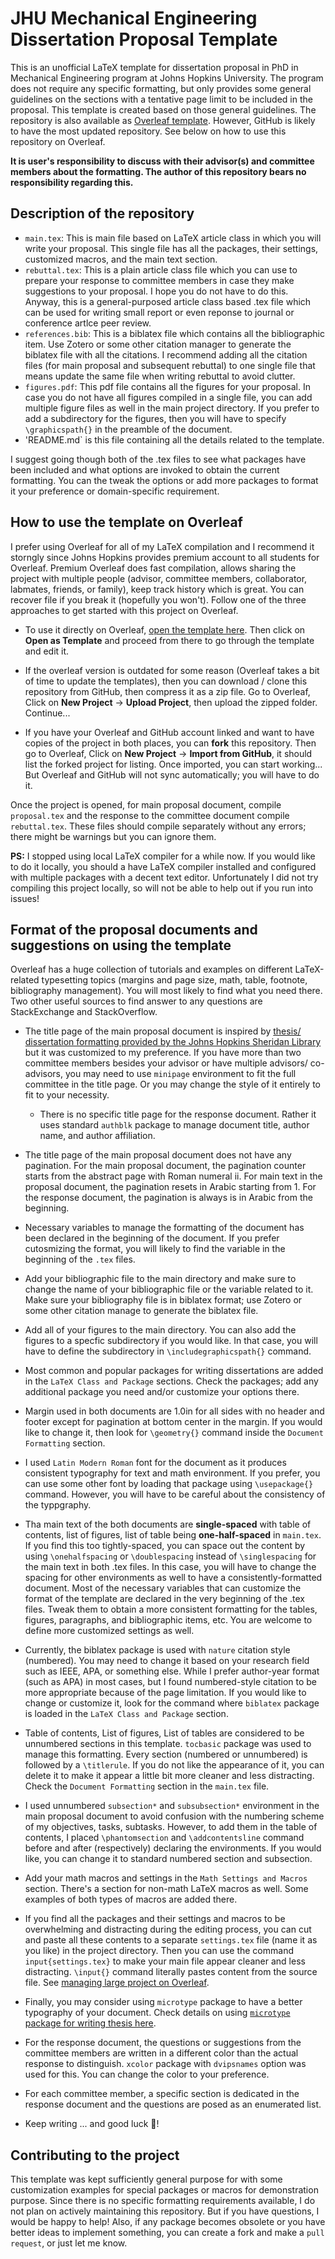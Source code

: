 # JHU Mechanical Engineering Dissertation Proposal Template

This is an unofficial LaTeX template for dissertation proposal in PhD in Mechanical Engineering program at Johns Hopkins University. The program does not require any specific formatting, but only provides some general guidelines on the sections with a tentative page limit to be included in the proposal. This template is created based on those general guidelines. The repository is also available as [Overleaf template](https://www.overleaf.com/latex/templates/johns-hopkins-meche-dissertation-proposal-template/ppqmcfvvpzsx). However, GitHub is likely to have the most updated repository. See below on how to use this repository on Overleaf.

**It is user's responsibility to discuss with their advisor(s) and committee members about the formatting. The author of this repository bears no responsibility regarding this.**



## Description of the repository

- `main.tex`: This is main file based on LaTeX article class in which you will write your proposal. This single file has all the packages, their settings, customized macros, and the main text section.
- `rebuttal.tex`: This is a plain article class file which you can use to prepare your response to committee members in case they make suggestions to your proposal. I hope you do not have to do this. Anyway, this is a general-purposed article class based .tex file which can be used for writing small report or even reponse to journal or conference artlce peer review.
- `references.bib`: This is a biblatex file which contains all the bibliographic item. Use Zotero or some other citation manager to generate the biblatex file with all the citations. I recommend adding all the citation files (for main proposal and subsequent rebuttal) to one single file that means update the same file when writing rebuttal to avoid clutter.
- `figures.pdf`: This pdf file contains all the figures for your proposal. In case you do not have all figures compiled in a single file, you can add multiple figure files as well in the main project directory. If you prefer to add a subdirectory for the figures, then you will have to specify `\graphicspath{}` in the preamble of the document.
- 'README.md` is this file containing all the details related to the template.

I suggest going though both of the .tex files to see what packages have been included and what options are invoked to obtain the current formatting. You can the tweak the options or add more packages to format it your preference or domain-specific requirement.



## How to use the template on Overleaf

I prefer using Overleaf for all of my LaTeX compilation and I recommend it storngly since Johns Hopkins provides premium account to all students for Overleaf. Premium Overleaf does fast compilation, allows sharing the project with multiple people (advisor, committee members, collaborator, labmates, friends, or family), keep track history which is great. You can recover file if you break it (hopefully you won't). Follow one of the three approaches to get started with this project on Overleaf.

- To use it directly on Overleaf, [open the template here](https://www.overleaf.com/latex/templates/johns-hopkins-meche-dissertation-proposal-template/ppqmcfvvpzsx). Then click on **Open as Template** and proceed from there to go through the template and edit it.

- If the overleaf version is outdated for some reason (Overleaf takes a bit of time to update the templates), then you can download / clone this repository from GitHub, then compress it as a zip file. Go to Overleaf, Click on **New Project** -> **Upload Project**, then upload the zipped folder. Continue...
  
- If you have your Overleaf and GitHub account linked and want to have copies of the project in both places, you can **fork** this repository. Then go to Overleaf, Click on **New Project** -> **Import from GitHub**, it should list the forked project for listing. Once imported, you can start working... But Overleaf and GitHub will not sync automatically; you will have to do it.

Once the project is opened, for main proposal document, compile `proposal.tex` and the response to the committee document compile `rebuttal.tex`. These files should compile separately without any errors; there might be warnings but you can ignore them.


**PS:** I stopped using local LaTeX compiler for a while now. If you would like to do it locally, you should a have LaTeX compiler installed and configured with multiple packages with a decent text editor. Unfortunately I did not try compiling this project locally, so will not be able to help out if you run into issues!



## Format of the proposal documents and suggestions on using the template

Overleaf has a huge collection of tutorials and examples on different LaTeX-related typesetting topics (margins and page size, math, table, footnote, bibliography management). You will most likely to find what you need there. Two other useful sources to find answer to any questions are StackExchange and StackOverflow. 

- The title page of the main proposal document is inspired by [thesis/ dissertation formatting provided by the Johns Hopkins Sheridan Library](https://www.library.jhu.edu/library-services/electronic-theses-dissertations/formatting-requirements/) but it was customized to my preference. If you have more than two committee members besides your advisor or have multiple advisors/ co-advisors, you may need to use `minipage` environment to fit the full committee in the title page. Or you may change the style of it entirely to fit to your necessity.
  - There is no specific title page for the response document. Rather it uses standard `authblk` package to manage document title, author name, and author affiliation.

- The title page of the main proposal document does not have any pagination. For the main proposal document, the pagination counter starts from the abstract page with Roman numeral ii. For main text in the proposal document, the pagination resets in Arabic starting from 1. For the response document, the pagination is always is in Arabic from the beginning.

- Necessary variables to manage the formatting of the document has been declared in the beginning of the document. If you prefer cutosmizing the format, you will likely to find the variable in the beginning of the `.tex` files.
  
- Add your bibliographic file to the main directory and make sure to change the name of your bibliographic file or the variable related to it. Make sure your bibliography file is in biblatex format; use Zotero or some other citation manage to generate the biblatex file.

- Add all of your figures to the main directory. You can also add the figures to a specfic subdirectory if you would like. In that case, you will have to define the subdirectory in `\includegraphicspath{}` command.

- Most common and popular packages for writing dissertations are added in the `LaTeX Class and Package` sections. Check the packages; add any additional package you need and/or customize your options there.

- Margin used in both documents are 1.0in for all sides with no header and footer except for pagination at bottom center in the margin. If you would like to change it, then look for `\geometry{}` command inside the `Document Formatting` section.

- I used `Latin Modern Roman` font for the document as it produces consistent typography for text and math environment. If you prefer, you can use some other font by loading that package using `\usepackage{}` command. However, you will have to be careful about the consistency of the typpgraphy.

- Tha main text of the both documents are **single-spaced** with table of contents, list of figures, list of table being **one-half-spaced** in `main.tex`. If you find this too tightly-spaced, you can space out the content by using `\onehalfspacing` or `\doublespacing` instead of `\singlespacing` for the main text in both .tex files. In this case, you will have to change the spacing for other environments as well to have a consistently-formatted document. Most of the necessary variables that can customize the format of the template are declared in the very beginning of the .tex files. Tweak them to obtain a more consistent formatting for the tables, figures, paragraphs, and bibliographic items, etc. You are welcome to define more customized settings as well.

- Currently, the biblatex package is used with `nature` citation style (numbered). You may need to change it based on your research field such as IEEE, APA, or something else. While I prefer author-year format (such as APA) in most cases, but I found numbered-style citation to be more appropriate because of the page limitation. If you would like to change or customize it, look for the command where `biblatex` package is loaded in the `LaTeX Class and Package` section.

- Table of contents, List of figures, List of tables are considered to be unnumbered sections in this template. `tocbasic` package was used to manage this formatting. Every section (numbered or unnumbered) is followed by a `\titlerule`. If you do not like the appearance of it, you can delete it to make it appear a little bit more cleaner and less distracting. Check the `Document Formatting` section in the `main.tex` file.

- I used unnumbered `subsection*` and `subsubsection*` environment in the main proposal document to avoid confusion with the numbering scheme of my objectives, tasks, subtasks. However, to add them in the table of contents, I placed `\phantomsection` and `\addcontentsline` command before and after (respectively) declaring the environments. If you would like, you can change it to standard numbered section and subsection.

- Add your math macros and settings in the `Math Settings and Macros` section. There's a section for non-math LaTeX macros as well. Some examples of both types of macros are added there.

- If you find all the packages and their settings and macros to be overwhelming and distracting during the editing process, you can cut and paste all these contents to a separate `settings.tex` file (name it as you like) in the project directory. Then you can use the command `input{settings.tex}` to make your main file appear cleaner and less distracting. `\input{}` command literally pastes content from the source file. See [managing large project on Overleaf](https://www.overleaf.com/learn/latex/Management_in_a_large_project).

- Finally, you may consider using `microtype` package to have a better typography of your document. Check details on using [`microtype` package for writing thesis here](https://www.khirevich.com/latex/microtype/).

- For the response document, the questions or suggestions from the committee members are written in a different color than the actual response to distinguish. `xcolor` package with `dvipsnames` option was used for this. You can change the color to your preference.

- For each committee member, a specific section is dedicated in the response document and the questions are posed as an enumerated list.

- Keep writing ... and good luck :tada:!


## Contributing to the project

This template was kept sufficiently general purpose for with some customization examples for special packages or macros for demonstration purpose. Since there is no specific formatting requirements available, I do not plan on actively maintaining this repository. But if you have questions, I would be happy to help! Also, if any package becomes obsolete or you have better ideas to implement something, you can create a fork and make a `pull request`, or just let me know.
